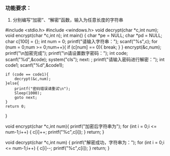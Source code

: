 ### 功能要求：

1. 分别编写“加密”、“解密”函数，输入为任意长度的字符串

#include <stdio.h>
#include <windows.h>
void decrypt(char *c,int num);
void encrypt(char *c,int n);
int main() {
    char *pe = NULL;
    char *pd = NULL;
    char c[100] = {};
    int num = 0;
    printf("请输入字符串：");
    scanf("%s",c);
    for (num = 0;num >= 0;num++){
        if (c[num] == 0){
            break;
        }
    }
    encrypt(&c,num);
    printf("\n加密完成");
    printf("\n请设置数字密码：");
    int code;
    scanf("%d",&code);
    system("cls");
    next: ;
    printf("请输入密码进行解密：");
    int code1;
    scanf("%d",&code1);

    if (code == code1){
        decrypt(&c,num);
    }else{
        printf("密码错误请重试\n");
        Sleep(1000);
        goto next;
    }
    return 0;
}

void encrypt(char *c,int num){
    printf("加密后字符串为");
    for (int i = 0;i <= num-1;i++) {
        c[i]++;
        printf("%c",c[i]);
    }
    return;
}

void decrypt(char *c,int num) {
    printf("解密成功，字符串为：");
    for (int i = 0;i <= num-1;i++) {
        c[i]--;
        printf("%c",c[i]);
    }
    return;
}
